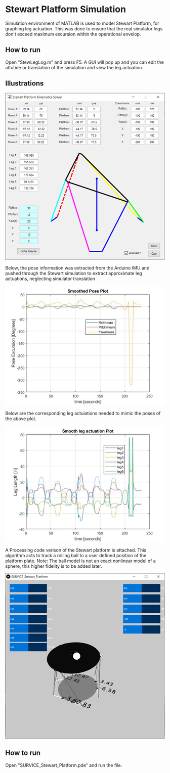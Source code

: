 # Stewart Platform Simulation
Simulation environment of MATLAB is used to model Stewart Platform, for graphing leg actuation. This was done to ensure that the real simulator
legs don't exceed maximum excursion within the operational envelop.


## How to run
Open "StewLegLog.m" and press F5. A GUI will pop up and you can edit the attutide or translation of the simulation and view the leg actuation.

## Illustrations
<img src="https://github.com/Tac321/Stewart-Platform/blob/master/Images/Stewart_MATLAB.png" width="700" />

Below, the pose information was extracted from the Arduino IMU and pushed through the Stewart simulation to extract approximate leg actuations, neglecting simulator translation


<img src="https://github.com/Tac321/Stewart-Platform/blob/master/Images/meanSmoothedPoseExtrimumExcursionTestTrajectory_10_10_2018.jpg" width="700" />


Below are the corresponding leg actuiations needed to mimic the poses of the above plot.

<img src="https://github.com/Tac321/Stewart-Platform/blob/master/Images/LegExcursionsExtrimumExcursionTestTrajectory_10_10_2018.jpg" width="700" />


A Processing code verison of the Stewart platform is attached. This algorithm acts to track a rolling ball to a user defined position of the platform plate. Note: The ball model is not an exact nonlinear model of a sphere, this higher fidelity is to be added later. 

<img src="https://github.com/Tac321/Stewart-Platform/blob/master/Images/StewartPlatformProcessing.png" width="700" />


## How to run
Open "SURVICE_Stewart_Platform.pde"  and run the file. 

